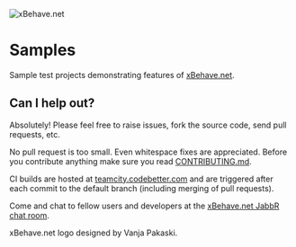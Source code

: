 ![xBehave.net](https://raw.github.com/xbehave/xbehave.net/master/assets/xbehave_128x128.png)

# Samples

Sample test projects demonstrating features of [xBehave.net](http://xbehave.github.io/).

## Can I help out? ##

Absolutely! Please feel free to raise issues, fork the source code, send pull requests, etc.

No pull request is too small. Even whitespace fixes are appreciated. Before you contribute anything make sure you read [CONTRIBUTING.md](https://github.com/xbehave/xbehave.net-samples/blob/master/CONTRIBUTING.md).

CI builds are hosted at [teamcity.codebetter.com](http://teamcity.codebetter.com/project.html?projectId=project204&tab=projectOverview) and are triggered after each commit to the default branch (including merging of pull requests).

Come and chat to fellow users and developers at the [xBehave.net JabbR chat room](http://jabbr.net/#/rooms/xbehavenet).

xBehave.net logo designed by Vanja Pakaski.
